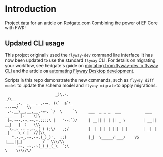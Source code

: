 # Introduction
Project data for an article on Redgate.com
Combining the power of EF Core with FWD!

## Updated CLI usage

This project originally used the `flyway-dev` command line interface. It has now
been updated to use the standard `flyway` CLI. For details on migrating your
workflow, see Redgate's guide on
[migrating from flyway-dev to flyway CLI](https://documentation.red-gate.com/fd/tutorial-migrating-from-flyway-dev-to-flyway-cli-277579350.html)
and the article on
[automating Flyway Desktop development](https://www.red-gate.com/hub/product-learning/flyway/automating-flyway-desktop-development).

Scripts in this repo demonstrate the new commands, such as `flyway diff model`
to update the schema model and `flyway migrate` to apply migrations.

                           _)\.-.                                                _/\__          
         .-.__,___,_.-=-. )\`  a`\_                                        ---==/    \\         
     .-.__\__,__,__.-=-. `/  \     `\     ___  _ _ _  ___           ___  ___    |.    \|\       
     {~,-~-,-~.-~,-,;;;;\ |   '--;`)/     | __|| | | || _ \        | __|| __|   |  )   \\\      
      \-,~_-~_-,~-,(_(_(;\/   ,;/         | _| | | | |||_| |       | _| | _|    \_/ |  //|\\    
       ",-.~_,-~,-~,)_)_)'.  ;;(          |_|  \_____/|___/    VS  |___||_|         /   \\\/\\  
         `~-,_-~,-~(_(_(_(_\  `;\                                                   \    \/\\/\/
